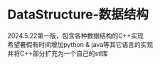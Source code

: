 # DataStructure-数据结构  

2024.5.22第一版，包含各种数据结构的C++实现  
希望暑假有时间增加python & java等其它语言的实现  
并将C++部分扩充为一个自己的stl库  
